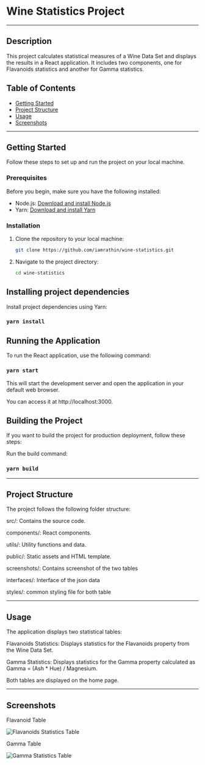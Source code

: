 # Wine Statistics Project
---
## Description

This project calculates statistical measures of a Wine Data Set and displays the results in a React application. It includes two components, one for Flavanoids statistics and another for Gamma statistics.

## Table of Contents

- [Getting Started](#getting-started)
- [Project Structure](#project-structure)
- [Usage](#usage)
- [Screenshots](#screenshots)

---
## Getting Started

Follow these steps to set up and run the project on your local machine.

### Prerequisites

Before you begin, make sure you have the following installed:

- Node.js: [Download and install Node.js](https://nodejs.org/)
- Yarn: [Download and install Yarn](https://classic.yarnpkg.com/en/docs/install/)

### Installation

1. Clone the repository to your local machine:

   ```bash
   git clone https://github.com/iamrathin/wine-statistics.git
2. Navigate to the project directory:
    ```bash
    cd wine-statistics

## Installing project dependencies
Install project dependencies using Yarn:
### `yarn install`

## Running the Application

To run the React application, use the following command:

### `yarn start`

This will start the development server and open the application in your default web browser. 

You can access it at http://localhost:3000.

## Building the Project

If you want to build the project for production deployment, follow these steps:

Run the build command:

### `yarn build`
---
## Project Structure

The project follows the following folder structure:

src/: Contains the source code.

components/: React components.

utils/: Utility functions and data.

public/: Static assets and HTML template.

screenshots/: Contains screenshot of the two tables

interfaces/: Interface of the json data

styles/: common styling file for both table

---
## Usage

The application displays two statistical tables:

Flavanoids Statistics: Displays statistics for the Flavanoids property from the Wine Data Set.

Gamma Statistics: Displays statistics for the Gamma property calculated as Gamma = (Ash * Hue) / Magnesium.

Both tables are displayed on the home page.

---
## Screenshots
Flavanoid Table

![Flavanoids Statistics Table](screenshots/flavanoids-table.png)

Gamma Table

![Gamma Statistics Table](screenshots/gamma-table.png)